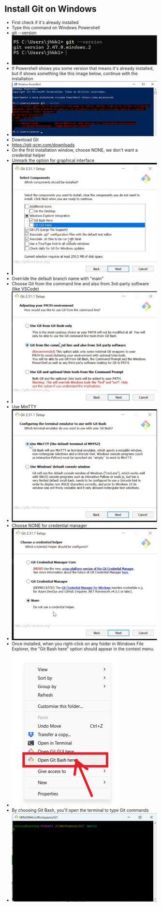 # Install Git on Windows
- First check if it's already installed
- Type this command on Windows Powershell
- git --version
- ![alt text](images/image018.png)
- If Powershell shows you some version that means it's already installed, but if shows something like this image below, continue with the installation
- ![message](images/image004.png)
- Download Git
- https://git-scm.com/downloads
- On the first installation window, choose NONE, we don't want a credential helper
- Unmark the option for graphical interface
- ![alt text](images/image003.png) 
- Override the default branch name with "main"
- Choose Git from the command line and also from 3rd-party software (like VSCode)
- ![alt text](images/image005.png)
- Use MinTTY
- ![alt text](images/image006.png)
- Choose NONE for credential manager
- ![alt text](images/image007.png)
- Once installed, when you right-click on any folder in Windows File Explorer, the "Git Bash here" option should appear in the context menu.
- ![alt text](images/image008.png)
- By choosing Git Bash, you'll open the terminal to type Git commands
- ![alt text](images/image009.png)
